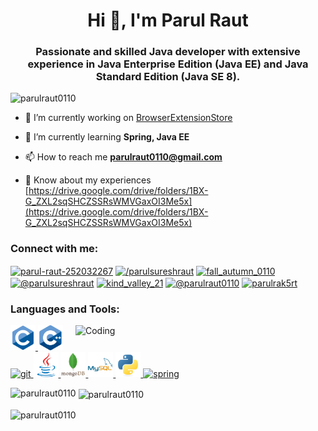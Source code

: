 <h1 align="center">Hi 👋, I'm Parul Raut</h1>
<h3 align="center">Passionate and skilled Java developer with extensive experience in Java Enterprise Edition (Java EE) and Java Standard Edition (Java SE 8).</h3>

<p align="left"> <img src="https://komarev.com/ghpvc/?username=parulraut0110&label=Profile%20views&color=0e75b6&style=flat" alt="parulraut0110" /> </p>

- 🔭 I’m currently working on [BrowserExtensionStore](https://github.com/parulraut0110/BrowserExtnStore-Version-2-)

- 🌱 I’m currently learning **Spring, Java EE**

- 📫 How to reach me **parulraut0110@gmail.com**

- 📄 Know about my experiences [https://drive.google.com/drive/folders/1BX-G_ZXL2sqSHCZSSRsWMVGaxOI3Me5x](https://drive.google.com/drive/folders/1BX-G_ZXL2sqSHCZSSRsWMVGaxOI3Me5x)

<h3 align="left">Connect with me:</h3>
<p align="left">
<a href="https://linkedin.com/in/parul-raut-252032267" target="blank"><img align="center" src="https://raw.githubusercontent.com/rahuldkjain/github-profile-readme-generator/master/src/images/icons/Social/linked-in-alt.svg" alt="parul-raut-252032267" height="30" width="40" /></a>
<a href="https://kaggle.com/parulsureshraut" target="blank"><img align="center" src="https://raw.githubusercontent.com/rahuldkjain/github-profile-readme-generator/master/src/images/icons/Social/kaggle.svg" alt="/parulsureshraut" height="30" width="40" /></a>
<a href="https://instagram.com/fall_autumn_0110" target="blank"><img align="center" src="https://raw.githubusercontent.com/rahuldkjain/github-profile-readme-generator/master/src/images/icons/Social/instagram.svg" alt="fall_autumn_0110" height="30" width="40" /></a>
<a href="https://www.youtube.com/c/@parulsureshraut" target="blank"><img align="center" src="https://raw.githubusercontent.com/rahuldkjain/github-profile-readme-generator/master/src/images/icons/Social/youtube.svg" alt="@parulsureshraut" height="30" width="40" /></a>
<a href="https://www.codechef.com/users/kind_valley_21" target="blank"><img align="center" src="https://cdn.jsdelivr.net/npm/simple-icons@3.1.0/icons/codechef.svg" alt="kind_valley_21" height="30" width="40" /></a>
<a href="https://www.hackerrank.com/@parulraut0110" target="blank"><img align="center" src="https://raw.githubusercontent.com/rahuldkjain/github-profile-readme-generator/master/src/images/icons/Social/hackerrank.svg" alt="@parulraut0110" height="30" width="40" /></a>
<a href="https://auth.geeksforgeeks.org/user/parulrak5rt" target="blank"><img align="center" src="https://raw.githubusercontent.com/rahuldkjain/github-profile-readme-generator/master/src/images/icons/Social/geeks-for-geeks.svg" alt="parulrak5rt" height="30" width="40" /></a>
</p>

<h3 align="left">Languages and Tools:</h3>
<img align="right" alt="Coding" width="400" scr="https://cdn.dribbble.com/users/4055494/screenshots/15215756/media/d2b66c4ca0192aa26d103448b3d1518b.gif">
<p align="left"> <a href="https://www.cprogramming.com/" target="_blank" rel="noreferrer"> <img src="https://raw.githubusercontent.com/devicons/devicon/master/icons/c/c-original.svg" alt="c" width="40" height="40"/> </a> <a href="https://www.w3schools.com/cpp/" target="_blank" rel="noreferrer"> <img src="https://raw.githubusercontent.com/devicons/devicon/master/icons/cplusplus/cplusplus-original.svg" alt="cplusplus" width="40" height="40"/> </a> <a href="https://git-scm.com/" target="_blank" rel="noreferrer"> <img src="https://www.vectorlogo.zone/logos/git-scm/git-scm-icon.svg" alt="git" width="40" height="40"/> </a> <a href="https://www.java.com" target="_blank" rel="noreferrer"> <img src="https://raw.githubusercontent.com/devicons/devicon/master/icons/java/java-original.svg" alt="java" width="40" height="40"/> </a> <a href="https://www.mongodb.com/" target="_blank" rel="noreferrer"> <img src="https://raw.githubusercontent.com/devicons/devicon/master/icons/mongodb/mongodb-original-wordmark.svg" alt="mongodb" width="40" height="40"/> </a> <a href="https://www.mysql.com/" target="_blank" rel="noreferrer"> <img src="https://raw.githubusercontent.com/devicons/devicon/master/icons/mysql/mysql-original-wordmark.svg" alt="mysql" width="40" height="40"/> </a> <a href="https://www.python.org" target="_blank" rel="noreferrer"> <img src="https://raw.githubusercontent.com/devicons/devicon/master/icons/python/python-original.svg" alt="python" width="40" height="40"/> </a> <a href="https://spring.io/" target="_blank" rel="noreferrer"> <img src="https://www.vectorlogo.zone/logos/springio/springio-icon.svg" alt="spring" width="40" height="40"/> </a> </p>

<p><img align="left" src="https://github-readme-stats.vercel.app/api/top-langs?username=parulraut0110&show_icons=true&locale=en&layout=compact" alt="parulraut0110" /></p>

<p>&nbsp;<img align="center" src="https://github-readme-stats.vercel.app/api?username=parulraut0110&show_icons=true&locale=en" alt="parulraut0110" /></p>

<p><img align="center" src="https://github-readme-streak-stats.herokuapp.com/?user=parulraut0110&" alt="parulraut0110" /></p>
